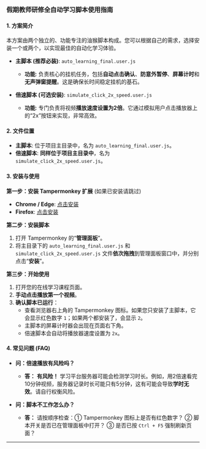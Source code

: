 ### **假期教师研修全自动学习脚本使用指南**

#### **1. 方案简介**

本方案由两个独立的、功能专注的油猴脚本构成。您可以根据自己的需求，选择安装一个或两个，以实现最佳的自动化学习体验。

*   **主脚本 (推荐必装)**: `auto_learning_final.user.js`
    *   **功能**: 负责核心的挂机任务，包括**自动点击确认**、**防意外暂停**、**屏幕计时**和**无声弹窗提醒**。这是确保长时间稳定挂机的基石。

*   **倍速脚本 (可选安装)**: `simulate_click_2x_speed.user.js`
    *   **功能**: 专门负责将视频**播放速度设置为2倍**。它通过模拟用户点击播放器上的“2x”按钮来实现，非常高效。

#### **2. 文件位置**

*   **主脚本**: 位于项目主目录中，名为 `auto_learning_final.user.js`。
*   **倍速脚本**: **同样位于项目主目录中**，名为 `simulate_click_2x_speed.user.js`。

#### **3. 安装与使用**

**第一步：安装 Tampermonkey  扩展** (如果已安装请跳过)

*   **Chrome / Edge**: [点击安装](https://chrome.google.com/webstore/detail/tampermonkey/dhdgffkkebhmkfjojejmpbldmpobfkfo)
*   **Firefox**: [点击安装](https://addons.mozilla.org/firefox/addon/tampermonkey/)

**第二步：安装脚本**

1.  打开 Tampermonkey 的“**管理面板**”。
2.  将主目录下的 `auto_learning_final.user.js` 和 `simulate_click_2x_speed.user.js` 文件**依次拖拽**到管理面板窗口中，并分别点击“**安装**”。

**第三步：开始使用**

1.  打开您的在线学习课程页面。
2.  **手动点击播放第一个视频**。
3.  **确认脚本已运行**：
    *   查看浏览器右上角的 Tampermonkey 图标。如果您只安装了主脚本，它会显示红色数字 `1`；如果两个都安装了，会显示 `2`。
    *   主脚本的屏幕计时器会出现在页面右下角。
    *   倍速脚本会自动将播放器速度设置为 `2x`。

#### **4. 常见问题 (FAQ)**

*   **问：倍速播放有风险吗？**
    *   **答：** **有风险！** 学习平台服务器可能会检测学习时长。例如，用2倍速看完10分钟视频，服务器记录时长可能只有5分钟，这有可能会导致**学时无效**。请自行权衡风险。

*   **问：脚本不工作怎么办？**
    *   **答：** 请按顺序检查：① Tampermonkey 图标上是否有红色数字？ ② 脚本开关是否已在管理面板中打开？ ③ 是否已按 `Ctrl + F5` 强制刷新页面？

---